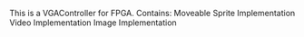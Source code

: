 This is a VGAController for FPGA.
    Contains:
        Moveable Sprite Implementation
        Video Implementation
        Image Implementation 